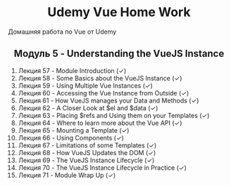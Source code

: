 <h1 align="center">Udemy Vue Home Work</h1>

Домашняя работа по Vue от Udemy

<h2 align="center">Модуль 5 - Understanding the VueJS Instance</h2>

1. Лекция 57 - Module Introduction (✓)
2. Лекция 58 - Some Basics about the VueJS Instance (✓)
3. Лекция 59 - Using Multiple Vue Instances (✓)
4. Лекция 60 - Accessing the Vue Instance from Outside (✓)
5. Лекция 61 - How VueJS manages your Data and Methods (✓)
6. Лекция 62 - A Closer Look at $el and $data (✓)
7. Лекция 63 - Placing $refs and Using them on your Templates (✓)
8. Лекция 64 - Where to learn more about the Vue API (✓)
9. Лекция 65 - Mounting a Template (✓)
10. Лекция 66 - Using Components (✓)
11. Лекция 67 - Limitations of some Templates (✓)
12. Лекция 68 - How VueJS Updates the DOM (✓)
13. Лекция 69 - The VueJS Instance Lifecycle (✓)
14. Лекция 70 - The VueJS Instance Lifecycle in Practice (✓)
15. Лекция 71 - Module Wrap Up (✓)
